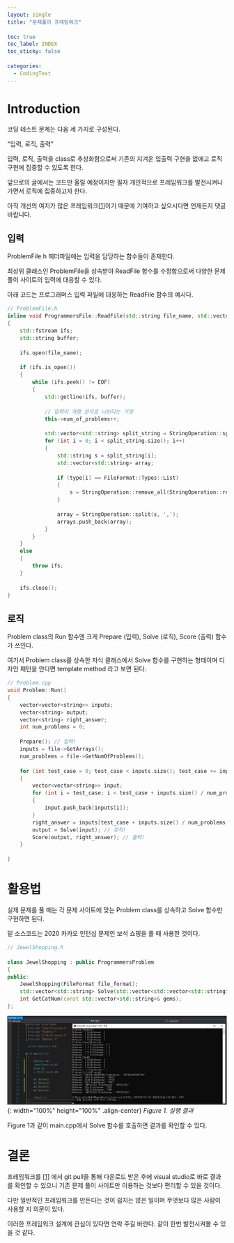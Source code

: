 ```yaml
---
layout: single
title: "문제풀이 프레임워크"

toc: true
toc_label: INDEX
toc_sticky: false

categories:
  - CodingTest
---
```


# Introduction

코딩 테스트 문제는 다음 세 가지로 구성된다.

"입력, 로직, 출력"

입력, 로직, 출력을 class로 추상화함으로써 기존의 지겨운 입출력 구현을 없애고 로직 구현에 집중할 수 있도록 한다.

앞으로의 글에서는 코드만 올릴 예정이지만 필자 개인적으로 프레임워크를 발전시켜나가면서 로직에 집중하고자 한다.

아직 개선의 여지가 많은 프레임워크[[1]]이기 때문에 기여하고 싶으시다면 언제든지 댓글 바랍니다.

## 입력

ProblemFile.h 헤더파일에는 입력을 담당하는 함수들이 존재한다.

최상위 클래스인 ProblemFile을 상속받아 ReadFile 함수를 수정함으로써 다양한 문제 풀이 사이트의 입력에 대응할 수 있다.

아래 코드는 프로그래머스 입력 파일에 대응하는 ReadFile 함수의 예시다.

```cpp
// ProblemFile.h
inline void ProgrammersFile::ReadFile(std::string file_name, std::vector<FileFormat::Types> type)
{
	std::fstream ifs;
	std::string buffer;

	ifs.open(file_name);

	if (ifs.is_open())
	{
		while (ifs.peek() != EOF)
		{
			std::getline(ifs, buffer);

			// 입력이 개행 문자로 나뉜다는 가정
			this->num_of_problems++;

			std::vector<std::string> split_string = StringOperation::split(buffer, '\t');
			for (int i = 0; i < split_string.size(); i++)
			{
 				std::string s = split_string[i];
				std::vector<std::string> array;

				if (type[i] == FileFormat::Types::List)
				{
					s = StringOperation::remove_all(StringOperation::remove_all(StringOperation::trim(split_string[i]), ' '), '\"');
				}
				
				array = StringOperation::split(s, ',');
				arrays.push_back(array);
			}
		}
	}
	else
	{
		throw ifs;
	}

	ifs.close();
}
```

## 로직

Problem class의 Run 함수엔 크게 Prepare (입력), Solve (로직), Score (출력) 함수가 쓰인다.

여기서 Problem class를 상속한 자식 클래스에서 Solve 함수를 구현하는 형태이며 디자인 패턴을 안다면 template method 라고 보면 된다.

```cpp
// Problem.cpp
void Problem::Run()
{
	vector<vector<string>> inputs;
	vector<string> output;
	vector<string> right_answer;
	int num_problems = 0;

	Prepare(); // 입력!
	inputs = file->GetArrays();
	num_problems = file->GetNumOfProblems();

	for (int test_case = 0; test_case < inputs.size(); test_case += inputs.size() / num_problems)
	{
		vector<vector<string>> input;
		for (int i = test_case; i < test_case + inputs.size() / num_problems; i++)
		{
			input.push_back(inputs[i]);
		}
		right_answer = inputs[test_case + inputs.size() / num_problems - 1];
		output = Solve(input); // 로직!
		Score(output, right_answer); // 출력!
	}

}
```

# 활용법

실제 문제를 풀 때는 각 문제 사이트에 맞는 Problem class를 상속하고 Solve 함수만 구현하면 된다.

밑 소스코드는 2020 카카오 인턴십 문제인 보석 쇼핑을 풀 때 사용한 것이다.

```cpp
// JewelShopping.h

class JewelShopping : public ProgrammersProblem
{
public:
	JewelShopping(FileFormat file_format);
	std::vector<std::string> Solve(std::vector<std::vector<std::string>>& input) override;
	int GetCatNum(const std::vector<std::string>& gems);
};
```

![Figure 1](/assets/images/CodingTestFramework8.png "Figure 1"){: width="100%" height="100%" .align-center}
*Figure 1. 실행 결과*

Figure 1과 같이 main.cpp에서 Solve 함수를 호출하면 결과를 확인할 수 있다.

# 결론

프레임워크를 [[1]] 에서 git pull을 통해 다운로드 받은 후에 visual studio로 바로 결과를 확인할 수 있으니 기존 문제 풀이 사이트만 이용하는 것보다 편리할 수 있을 것이다.

다만 일반적인 프레임워크를 만든다는 것이 쉽지는 않은 일이며 무엇보다 많은 사람이 사용할 지 의문이 있다.

이러한 프레임워크 설계에 관심이 있다면 연락 주길 바란다. 같이 한번 발전시켜볼 수 있을 것 같다.

[1]: https://github.com/jskim-research/CodingTest

